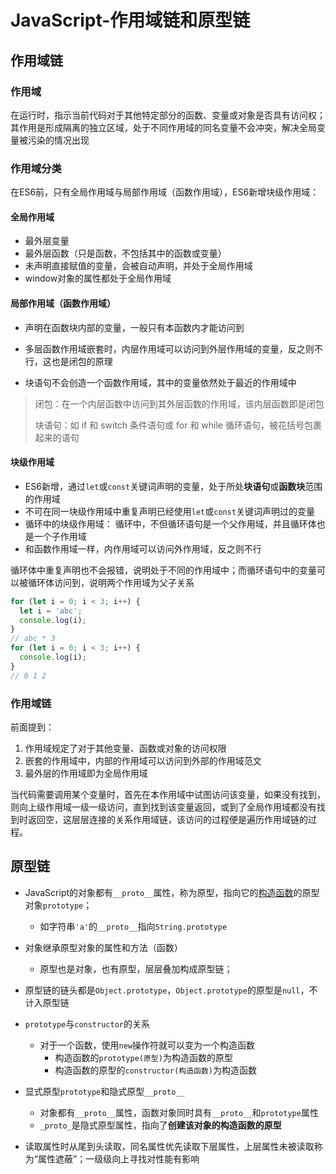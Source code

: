 # JavaScript-作用域链和原型链

## 作用域链

### 作用域

在运行时，指示当前代码对于其他特定部分的函数、变量或对象是否具有访问权；其作用是形成隔离的独立区域，处于不同作用域的同名变量不会冲突，解决全局变量被污染的情况出现

### 作用域分类

在ES6前，只有全局作用域与局部作用域（函数作用域），ES6新增块级作用域：

#### 全局作用域

+ 最外层变量
+ 最外层函数（只是函数，不包括其中的函数或变量）
+ 未声明直接赋值的变量，会被自动声明，并处于全局作用域
+ window对象的属性都处于全局作用域

#### 局部作用域（函数作用域）

+ 声明在函数块内部的变量，一般只有本函数内才能访问到
+ 多层函数作用域嵌套时，内层作用域可以访问到外层作用域的变量，反之则不行，这也是闭包的原理

+ 块语句不会创造一个函数作用域，其中的变量依然处于最近的作用域中

> 闭包：在一个内层函数中访问到其外层函数的作用域，该内层函数即是闭包
>
> 块语句：如 if 和 switch 条件语句或 for 和 while 循环语句，被花括号包裹起来的语句

#### 块级作用域

+ ES6新增，通过`let`或`const`关键词声明的变量，处于所处**块语句**或**函数块**范围的作用域
+ 不可在同一块级作用域中重复声明已经使用`let`或`const`关键词声明过的变量
+ 循环中的块级作用域： 循环中，不但循环语句是一个父作用域，并且循环体也是一个子作用域
+ 和函数作用域一样，内作用域可以访问外作用域，反之则不行

循环体中重复声明也不会报错，说明处于不同的作用域中；而循环语句中的变量可以被循环体访问到，说明两个作用域为父子关系

```js
for (let i = 0; i < 3; i++) {
  let i = 'abc';
  console.log(i);
}
// abc * 3
for (let i = 0; i < 3; i++) {
  console.log(i);
}
// 0 1 2
```

### 作用域链

前面提到：

1. 作用域规定了对于其他变量、函数或对象的访问权限
2. 嵌套的作用域中，内部的作用域可以访问到外部的作用域范文
3. 最外层的作用域即为全局作用域

当代码需要调用某个变量时，首先在本作用域中试图访问该变量，如果没有找到，则向上级作用域一级一级访问，直到找到该变量返回，或到了全局作用域都没有找到时返回空，这层层连接的关系作用域链，该访问的过程便是遍历作用域链的过程。

## 原型链

+ JavaScript的对象都有`__proto__`属性，称为原型，指向它的<u>构造函数</u>的原型对象`prototype`；
    + 如字符串`'a'`的`__proto__`指向`String.prototype`
+ 对象继承原型对象的属性和方法（函数）
  + 原型也是对象，也有原型，层层叠加构成原型链；
+ 原型链的链头都是`Object.prototype`，`Object.prototype`的原型是`null`，不计入原型链
+ `prototype`与`constructor`的关系
  + 对于一个函数，使用`new`操作符就可以变为一个构造函数
    + 构造函数的`prototype(原型)`为构造函数的原型
    + 构造函数的原型的`constructor(构造函数)`为构造函数
+ 显式原型`prototype`和隐式原型`__proto__`

    + 对象都有`__proto__`属性，函数对象同时具有`__proto__`和`prototype`属性
    + `_proto_`是隐式原型属性，指向了**创建该对象的构造函数的原型**
+ 读取属性时从尾到头读取，同名属性优先读取下层属性，上层属性未被读取称为“属性遮蔽”；一级级向上寻找对性能有影响